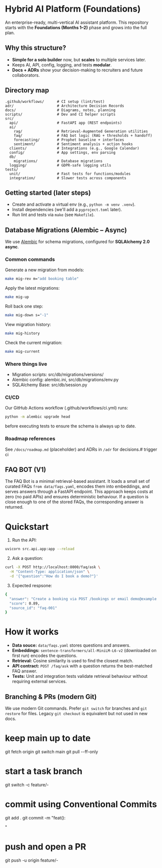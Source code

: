 # Hybrid AI Platform (Foundations)

An enterprise-ready, multi-vertical AI assistant platform. This repository starts with the **Foundations (Months 1–2)** phase and grows into the full plan.

## Why this structure?

-   **Simple for a solo builder** now, but **scales** to multiple services later.
-   Keeps AI, API, config, logging, and tests **modular**.
-   **Docs + ADRs** show your decision-making to recruiters and future collaborators.

## Directory map

```
.github/workflows/      # CI setup (lint/test)
adr/                    # Architecture Decision Records
docs/                   # Diagrams, notes, planning
scripts/                # Dev and CI helper scripts
src/
  api/                  # FastAPI app (REST endpoints)
  ai/
    rag/                # Retrieval-Augmented Generation utilities
    faq/                # FAQ bot logic (RAG + thresholds + handoff)
    forecasting/        # Prophet baseline + interfaces
    sentiment/          # Sentiment analysis + action hooks
  clients/              # Integrations (e.g., Google Calendar)
  config/               # App settings, env parsing
  db/
    migrations/         # Database migrations
  logging/              # GDPR-safe logging utils
tests/
  unit/                 # Fast tests for functions/modules
  integration/          # Slower tests across components
```

## Getting started (later steps)

-   Create and activate a virtual env (e.g., `python -m venv .venv`).
-   Install dependencies (we'll add a `pyproject.toml` later).
-   Run lint and tests via `make` (see `Makefile`).

## Database Migrations (Alembic – Async)

We use [Alembic](https://alembic.sqlalchemy.org/) for schema migrations, configured for **SQLAlchemy 2.0 async**.

### Common commands

Generate a new migration from models:

```bash
make mig-rev m="add booking table"
```

Apply the latest migrations:

```bash
make mig-up
```

Roll back one step:

```bash
make mig-down s="-1"
```

View migration history:

```bash
make mig-history
```

Check the current migration:

```bash
make mig-current
```

### Where things live

-   Migration scripts: src/db/migrations/versions/
-   Alembic config: alembic.ini, src/db/migrations/env.py
-   SQLAlchemy Base: src/db/session.py

### CI/CD

Our GitHub Actions workflow (.github/workflows/ci.yml) runs:

```bash
python -m alembic upgrade head
```

before executing tests to ensure the schema is always up to date.

### Roadmap references

See `/docs/roadmap.md` (placeholder) and ADRs in `/adr` for decisions.# trigger ci

## FAQ BOT (V1)

The FAQ Bot is a minimal retrieval-based assistant. It loads a small set of curated FAQs `from data/faqs.yaml`, encodes them into embeddings, and serves answers through a FastAPI endpoint.
This approach keeps costs at zero (no paid APIs) and ensures deterministic behaviour. If a question is close enough to one of the stored FAQs, the corresponding answer is returned.

# Quickstart

1. Run the API:

```bash
uvicorn src.api.app:app --reload
```

2. Ask a question:

```bash
curl -X POST http://localhost:8000/faq/ask \
  -H "Content-Type: application/json" \
  -d '{"question":"How do I book a demo?"}'
```

3. Expected respsone:

```bash
{
  "answer": "Create a booking via POST /bookings or email demo@example.local.",
  "score": 0.89,
  "source_id": "faq-001"
}
```

# How it works

-   **Data souce:** `data/faqs.yaml` stores questions and answers.
-   **Embeddings:** `sentence-transformers/all-MiniLM-L6-v2` (downloaded on first run) encodes the questions.
-   **Retrieval:** Cosine similarity is used to find the closest match.
-   **API contract:** `POST /faq/ask` with a question returns the best-matched FAQ answer.
-   **Tests:** Unit and integration tests validate retrieval behaviour without requiring external services.

## Branching & PRs (modern Git)

We use modern Git commands. Prefer `git switch` for branches and `git restore` for files.
Legacy `git checkout` is equivalent but not used in new docs.

# keep main up to date

git fetch origin
git switch main
git pull --ff-only

# start a task branch

git switch -c feature/<area>-<short-desc>

# commit using Conventional Commits

git add .
git commit -m "feat(<area>): <summary>"

# push and open a PR

git push -u origin feature/<area>-<short-desc>
